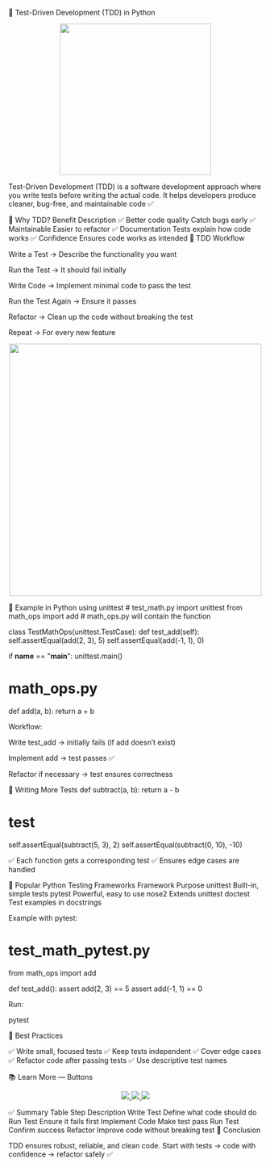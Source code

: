 🧪 Test-Driven Development (TDD) in Python
<p align="center"> <img src="https://miro.medium.com/v2/resize:fit:800/format:webp/1*0g0RkEjlD6FzFh42Q87czQ.png" width="300"> </p>

Test-Driven Development (TDD) is a software development approach where you write tests before writing the actual code.
It helps developers produce cleaner, bug-free, and maintainable code ✅

🔹 Why TDD?
Benefit	Description
✅ Better code quality	Catch bugs early
✅ Maintainable	Easier to refactor
✅ Documentation	Tests explain how code works
✅ Confidence	Ensures code works as intended
🔹 TDD Workflow

Write a Test → Describe the functionality you want

Run the Test → It should fail initially

Write Code → Implement minimal code to pass the test

Run the Test Again → Ensure it passes

Refactor → Clean up the code without breaking the test

Repeat → For every new feature

<p align="center"> <img src="https://miro.medium.com/v2/resize:fit:720/format:webp/1*dNc7EtGnq9c9Q0rZ-UGgQg.png" width="500"> </p>
🔹 Example in Python using unittest
# test_math.py
import unittest
from math_ops import add  # math_ops.py will contain the function

class TestMathOps(unittest.TestCase):
    def test_add(self):
        self.assertEqual(add(2, 3), 5)
        self.assertEqual(add(-1, 1), 0)

if __name__ == "__main__":
    unittest.main()

# math_ops.py
def add(a, b):
    return a + b


Workflow:

Write test_add → initially fails (if add doesn’t exist)

Implement add → test passes ✅

Refactor if necessary → test ensures correctness

🔹 Writing More Tests
def subtract(a, b):
    return a - b

# test
self.assertEqual(subtract(5, 3), 2)
self.assertEqual(subtract(0, 10), -10)


✅ Each function gets a corresponding test
✅ Ensures edge cases are handled

🔹 Popular Python Testing Frameworks
Framework	Purpose
unittest	Built-in, simple tests
pytest	Powerful, easy to use
nose2	Extends unittest
doctest	Test examples in docstrings

Example with pytest:

# test_math_pytest.py
from math_ops import add

def test_add():
    assert add(2, 3) == 5
    assert add(-1, 1) == 0


Run:

pytest

🔹 Best Practices

✅ Write small, focused tests
✅ Keep tests independent
✅ Cover edge cases
✅ Refactor code after passing tests
✅ Use descriptive test names

📚 Learn More — Buttons
<p align="center"> <a href="https://docs.python.org/3/library/unittest.html"> <img src="https://img.shields.io/badge/Python-unittest-blue?style=for-the-badge&logo=python"> </a> <a href="https://docs.pytest.org/en/stable/"> <img src="https://img.shields.io/badge/PyTest-Docs-green?style=for-the-badge"> </a> <a href="https://martinfowler.com/bliki/TestDrivenDevelopment.html"> <img src="https://img.shields.io/badge/MartinFowler-TDD-red?style=for-the-badge"> </a> </p>
✅ Summary Table
Step	Description
Write Test	Define what code should do
Run Test	Ensure it fails first
Implement Code	Make test pass
Run Test	Confirm success
Refactor	Improve code without breaking test
🎯 Conclusion

TDD ensures robust, reliable, and clean code.
Start with tests → code with confidence → refactor safely ✅
